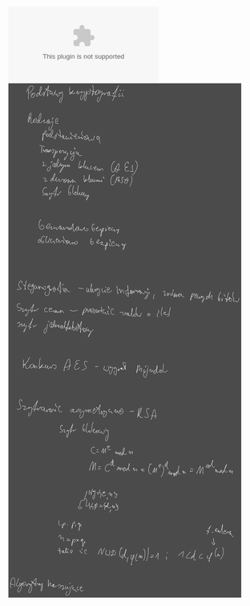 ![](Notatki/Semestr%204/Sieci%20komputerowe/Wykłady/Wykład%2011/13_SK_Podstawy%20kryptografii.pptx)
![](/Notatki/Semestr%204/Sieci%20komputerowe/Wykłady/Wykład%2011/Drawing%202024-06-05%2018.19.40.excalidraw.svg)